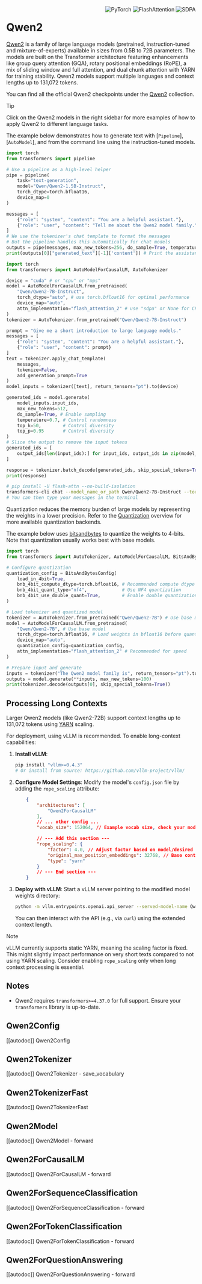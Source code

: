 <!--Copyright 2024 The Qwen Team and The HuggingFace Team. All rights reserved.

Licensed under the Apache License, Version 2.0 (the "License"); you may not use this file except in compliance with
the License. You may obtain a copy of the License at

http://www.apache.org/licenses/LICENSE-2.0

Unless required by applicable law or agreed to in writing, software distributed under the License is distributed on
an "AS IS" BASIS, WITHOUT WARRANTIES OR CONDITIONS OF ANY KIND, either express or implied. See the License for the
specific language governing permissions and limitations under the License.

⚠️ Note that this file is in Markdown but contain specific syntax for our doc-builder (similar to MDX) that may not be
rendered properly in your Markdown viewer.

-->

<div style="float: right;">
    <div class="flex flex-wrap space-x-1">
        <img alt="PyTorch" src="https://img.shields.io/badge/PyTorch-DE3412?style=flat&logo=pytorch&logoColor=white">
        <img alt="FlashAttention" src="https://img.shields.io/badge/%E2%9A%A1%EF%B8%8E%20FlashAttention-eae0c8?style=flat">
        <img alt="SDPA" src="https://img.shields.io/badge/SDPA-DE3412?style=flat&logo=pytorch&logoColor=white">
    </div>
</div>

# Qwen2

[Qwen2](https://huggingface.co/papers/2407.10671) is a family of large language models (pretrained, instruction-tuned and mixture-of-experts) available in sizes from 0.5B to 72B parameters. The models are built on the Transformer architecture featuring enhancements like group query attention (GQA), rotary positional embeddings (RoPE), a mix of sliding window and full attention, and dual chunk attention with YARN for training stability. Qwen2 models support multiple languages and context lengths up to 131,072 tokens.

You can find all the official Qwen2 checkpoints under the [Qwen2](https://huggingface.co/collections/Qwen/qwen2-6659360b33528ced941e557f) collection.

> [!TIP]
> Click on the Qwen2 models in the right sidebar for more examples of how to apply Qwen2 to different language tasks.

The example below demonstrates how to generate text with [`Pipeline`], [`AutoModel`], and from the command line using the instruction-tuned models.

<hfoptions id="usage">
<hfoption id="Pipeline">

```python
import torch
from transformers import pipeline

# Use a pipeline as a high-level helper
pipe = pipeline(
    task="text-generation",
    model="Qwen/Qwen2-1.5B-Instruct",
    torch_dtype=torch.bfloat16,
    device_map=0
)

messages = [
    {"role": "system", "content": "You are a helpful assistant."},
    {"role": "user", "content": "Tell me about the Qwen2 model family."},
]
# We use the tokenizer's chat template to format the messages
# But the pipeline handles this automatically for chat models
outputs = pipe(messages, max_new_tokens=256, do_sample=True, temperature=0.7, top_k=50, top_p=0.95)
print(outputs[0]["generated_text"][-1]['content']) # Print the assistant's response
```

</hfoption>
<hfoption id="AutoModel">

```python
import torch
from transformers import AutoModelForCausalLM, AutoTokenizer

device = "cuda" # or "cpu" or "mps"
model = AutoModelForCausalLM.from_pretrained(
    "Qwen/Qwen2-7B-Instruct",
    torch_dtype="auto", # use torch.bfloat16 for optimal performance
    device_map="auto",
    attn_implementation="flash_attention_2" # use "sdpa" or None for CPU compatibility
)
tokenizer = AutoTokenizer.from_pretrained("Qwen/Qwen2-7B-Instruct")

prompt = "Give me a short introduction to large language models."
messages = [
    {"role": "system", "content": "You are a helpful assistant."},
    {"role": "user", "content": prompt}
]
text = tokenizer.apply_chat_template(
    messages,
    tokenize=False,
    add_generation_prompt=True
)
model_inputs = tokenizer([text], return_tensors="pt").to(device)

generated_ids = model.generate(
    model_inputs.input_ids,
    max_new_tokens=512,
    do_sample=True, # Enable sampling
    temperature=0.7, # Control randomness
    top_k=50,        # Control diversity
    top_p=0.95       # Control diversity
)
# Slice the output to remove the input tokens
generated_ids = [
    output_ids[len(input_ids):] for input_ids, output_ids in zip(model_inputs.input_ids, generated_ids)
]

response = tokenizer.batch_decode(generated_ids, skip_special_tokens=True)[0]
print(response)
```

</hfoption>
<hfoption id="transformers-cli">

```bash
# pip install -U flash-attn --no-build-isolation
transformers-cli chat --model_name_or_path Qwen/Qwen2-7B-Instruct --torch_dtype auto --attn_implementation flash_attention_2 --device 0
# You can then type your messages in the terminal
```

</hfoption>
</hfoptions>

Quantization reduces the memory burden of large models by representing the weights in a lower precision. Refer to the [Quantization](../quantization/overview) overview for more available quantization backends.

The example below uses [bitsandbytes](../quantization/bitsandbytes) to quantize the weights to 4-bits. Note that quantization usually works best with base models.

```python
import torch
from transformers import AutoTokenizer, AutoModelForCausalLM, BitsAndBytesConfig

# Configure quantization
quantization_config = BitsAndBytesConfig(
    load_in_4bit=True,
    bnb_4bit_compute_dtype=torch.bfloat16, # Recommended compute dtype
    bnb_4bit_quant_type="nf4",             # Use NF4 quantization
    bnb_4bit_use_double_quant=True,        # Enable double quantization
)

# Load tokenizer and quantized model
tokenizer = AutoTokenizer.from_pretrained("Qwen/Qwen2-7B") # Use base model
model = AutoModelForCausalLM.from_pretrained(
    "Qwen/Qwen2-7B", # Use base model
    torch_dtype=torch.bfloat16, # Load weights in bfloat16 before quantizing
    device_map="auto",
    quantization_config=quantization_config,
    attn_implementation="flash_attention_2" # Recommended for speed
)

# Prepare input and generate
inputs = tokenizer("The Qwen2 model family is", return_tensors="pt").to("cuda") # Adjust device if needed
outputs = model.generate(**inputs, max_new_tokens=100)
print(tokenizer.decode(outputs[0], skip_special_tokens=True))
```

## Processing Long Contexts

Larger Qwen2 models (like Qwen2-72B) support context lengths up to 131,072 tokens using [YARN](https://arxiv.org/abs/2309.00071) scaling.

For deployment, using vLLM is recommended. To enable long-context capabilities:

1.  **Install vLLM**:
    ```bash
    pip install "vllm>=0.4.3"
    # Or install from source: https://github.com/vllm-project/vllm/
    ```

2.  **Configure Model Settings**: Modify the model's `config.json` file by adding the `rope_scaling` attribute:
    ```json
        {
            "architectures": [
                "Qwen2ForCausalLM"
            ],
            // ... other config ...
            "vocab_size": 152064, // Example vocab size, check your model's config

            // --- Add this section ---
            "rope_scaling": {
                "factor": 4.0, // Adjust factor based on model/desired length if needed
                "original_max_position_embeddings": 32768, // Base context length before scaling
                "type": "yarn"
            }
            // --- End section ---
        }
    ```

3.  **Deploy with vLLM**: Start a vLLM server pointing to the modified model weights directory:
    ```bash
    python -m vllm.entrypoints.openai.api_server --served-model-name Qwen2-72B-Instruct --model /path/to/your/modified/qwen2/weights
    ```
    You can then interact with the API (e.g., via `curl`) using the extended context length.

> [!NOTE]
> vLLM currently supports static YARN, meaning the scaling factor is fixed. This might slightly impact performance on very short texts compared to not using YARN scaling. Consider enabling `rope_scaling` only when long context processing is essential.

## Notes

- Qwen2 requires `transformers>=4.37.0` for full support. Ensure your `transformers` library is up-to-date.

## Qwen2Config

[[autodoc]] Qwen2Config

## Qwen2Tokenizer

[[autodoc]] Qwen2Tokenizer
    - save_vocabulary

## Qwen2TokenizerFast

[[autodoc]] Qwen2TokenizerFast

## Qwen2Model

[[autodoc]] Qwen2Model
    - forward

## Qwen2ForCausalLM

[[autodoc]] Qwen2ForCausalLM
    - forward

## Qwen2ForSequenceClassification

[[autodoc]] Qwen2ForSequenceClassification
    - forward

## Qwen2ForTokenClassification

[[autodoc]] Qwen2ForTokenClassification
    - forward

## Qwen2ForQuestionAnswering

[[autodoc]] Qwen2ForQuestionAnswering
    - forward
